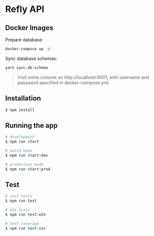 # Refly API

## Docker Images

Prepare database:

```bash
docker-compose up -d
```

Sync database schemas:

```bash
yarn sync-db-schema
```

> Visit minio console on http://localhost:9001, with username and password specified in docker-compose.yml.

## Installation

```bash
$ npm install
```

## Running the app

```bash
# development
$ npm run start

# watch mode
$ npm run start:dev

# production mode
$ npm run start:prod
```

## Test

```bash
# unit tests
$ npm run test

# e2e tests
$ npm run test:e2e

# test coverage
$ npm run test:cov
```
